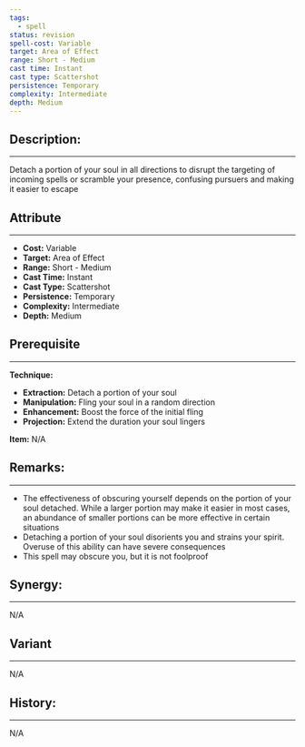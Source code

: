 ```yaml
---
tags:
  - spell
status: revision
spell-cost: Variable
target: Area of Effect
range: Short - Medium
cast time: Instant
cast type: Scattershot
persistence: Temporary
complexity: Intermediate
depth: Medium
---
```

## Description:  
---  
Detach a portion of your soul in all directions to disrupt the targeting of incoming spells or scramble your presence, confusing pursuers and making it easier to escape  
  
## Attribute  
___  
- __Cost:__ Variable  
- __Target:__ Area of Effect  
- __Range:__ Short - Medium  
- __Cast Time:__ Instant  
- __Cast Type:__ Scattershot  
- __Persistence:__ Temporary  
- __Complexity:__ Intermediate  
- __Depth:__ Medium  
  
## Prerequisite  
___  
  
__Technique:__  
  
- __Extraction:__ Detach a portion of your soul  
- __Manipulation:__ Fling your soul in a random direction  
- __Enhancement:__ Boost the force of the initial fling  
- __Projection:__ Extend the duration your soul lingers  
  
__Item:__ N/A  
  
## Remarks:  
___  
  
- The effectiveness of obscuring yourself depends on the portion of your soul detached. While a larger portion may make it easier in most cases, an abundance of smaller portions can be more effective in certain situations  
- Detaching a portion of your soul disorients you and strains your spirit. Overuse of this ability can have severe consequences  
- This spell may obscure you, but it is not foolproof  
  
## Synergy:  
___  
N/A  
  
## Variant  
___  
N/A  
  
## History:  
___  
N/A